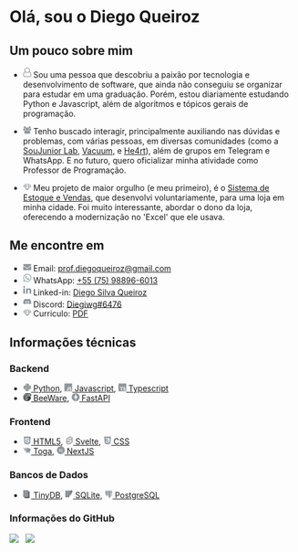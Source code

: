 # Olá, sou o Diego Queiroz

## Um pouco sobre mim

- <img src="assets/user-o.svg" width="14" /> Sou uma pessoa que descobriu a paixão por tecnologia e desenvolvimento de software, que ainda não conseguiu se organizar para estudar em uma graduação. Porém, estou diariamente estudando Python e Javascript, além de algoritmos e tópicos gerais de programação.

- <img src="assets/users.svg" width="14" /> Tenho buscado interagir, principalmente auxiliando nas dúvidas e problemas, com várias pessoas, em diversas comunidades (como a [SouJunior Lab](https://discord.gg/soujunior-community-759176734460346423), [Vacuum](https://discord.gg/vacuum), e [He4rt](https://discord.gg/he4rt)), além de grupos em Telegram e WhatsApp. E no futuro, quero oficializar minha atividade como Professor de Programação.

<a name="Discord" class="Only - "></a>

- <img src="assets/diamond.svg" width="14" /> Meu projeto de maior orgulho (e meu primeiro), é o [Sistema de Estoque e Vendas](https://github.com/Diegiwg/sistema-de-vendas-inventario-queiroz-lubrificantes), que desenvolvi voluntariamente, para uma loja em minha cidade. Foi muito interessante, abordar o dono da loja, oferecendo a modernização no 'Excel' que ele usava.

## Me encontre em

- <img src="assets/envelope.svg" width="14" /> Email: [prof.diegoqueiroz@gmail.com](mailto:prof.diegoqueiroz@gmail.com)
- <img src="assets/whatsapp.svg" width="14" /> WhatsApp: [+55 (75) 98896-6013](https://wa.me/5575988966013)
- <img src="assets/linkedin.svg" width="14" /> Linked-in: [Diego Silva Queiroz](https://www.linkedin.com/in/diego-silva-queiroz)
- <img src="assets/discord.svg" width="14" /> Discord: [Diegiwg#6476](#Discord)
- <img src="assets/diamond.svg" width="14" /> Curriculo: [PDF](https://diegiwg.github.io/Diegiwg/public/Curriculo%20Diego%20Queiroz%20-%20v2.pdf)

## Informações técnicas

### Backend

- [<img src="assets/python.svg" width="14" /> Python](https://www.python.org/), [<img src="assets/javascript.svg" width="14" /> Javascript](https://www.javascript.com/), [<img src="assets/typescript.svg" width="14" /> Typescript](https://www.typescriptlang.org/)
- [<img src="assets/beeware.svg" width="14" /> BeeWare](https://beeware.org/), [<img src="assets/fastapi.svg" width="14" /> FastAPI](https://fastapi.tiangolo.com/)

### Frontend

- [<img src="assets/html5.svg" width="14" /> HTML5](https://developer.mozilla.org/pt-BR/docs/Web/HTML), [<img src="assets/svelte.svg" width="14" /> Svelte](https://svelte.dev/), [<img src="assets/css.svg" width="14" /> CSS](https://developer.mozilla.org/pt-BR/docs/Web/CSS)
- [<img src="assets/toga.svg" width="14" /> Toga](https://toga.readthedocs.io/), [<img src="assets/nextjs.svg" width="14" /> NextJS](https://nextjs.org/)

### Bancos de Dados

- [<img src="assets/tinydb.svg" width="14" /> TinyDB](https://tinydb.readthedocs.io/), [<img src="assets/x-sqlite.svg" width="14" /> SQLite](https://www.sqlite.org/), [<img src="assets/postgresql.svg" width="14" /> PostgreSQL](https://www.postgresql.org/)

### Informações do GitHub

<img src="https://github-readme-stats.vercel.app/api?username=Diegiwg&theme=transparent&count_private=false&show_icons=true&locale=pt-BR&title_color=8F979C&text_color=8F979C&icon_color=8F979C&hide_border=true&count_private=true" width="380" /><span>&nbsp;&nbsp;&nbsp;</span><img src="https://github-readme-streak-stats.herokuapp.com?user=Diegiwg&theme=transparent&locale=pt_BR&date_format=j%2Fn%5B%2FY%5D&card_width=467&hide_border=true&stroke=8F979C&ring=8F979C&fire=8F979C&currStreakNum=8F979C&sideNums=8F979C&currStreakLabel=8F979C&sideLabels=8F979C&dates=8F979C" width="380" />
